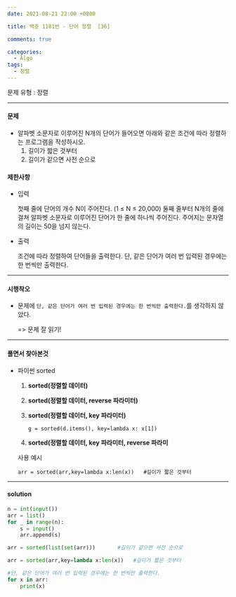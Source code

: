 ```yaml
---
date: 2021-08-21 22:00 +0800

title: 백준 1181번 - 단어 정렬  [36]

comments: true

categories:
  - Algo
tags:
  - 정렬
---
```


문제 유형 : 정렬

---

#### 문제

- 알파벳 소문자로 이루어진 N개의 단어가 들어오면 아래와 같은 조건에 따라 정렬하는 프로그램을 작성하시오.
  1. 길이가 짧은 것부터
  2. 길이가 같으면 사전 순으로

#### 제한사항

- 입력

  첫째 줄에 단어의 개수 N이 주어진다. (1 ≤ N ≤ 20,000) 둘째 줄부터 N개의 줄에 걸쳐 알파벳 소문자로 이루어진 단어가 한 줄에 하나씩 주어진다. 주어지는 문자열의 길이는 50을 넘지 않는다.

- 출력

  조건에 따라 정렬하여 단어들을 출력한다. 단, 같은 단어가 여러 번 입력된 경우에는 한 번씩만 출력한다.

---

#### 시행착오

- 문제에 `단, 같은 단어가 여러 번 입력된 경우에는 한 번씩만 출력한다.`를 생각하지 않았다.

  => 문제 잘 읽기!

---

#### 풀면서 찾아본것

- 파이썬 sorted

  1. **sorted(정렬할 데이터)**

  2. **sorted(정렬할 데이터, reverse 파라미터)**

  3. **sorted(정렬할 데이터, key 파라미터)**

     `g = sorted(d.items(), key=lambda x: x[1])`

  4. **sorted(정렬할 데이터, key 파라미터, reverse 파라미**

  사용 예시

  ```
  arr = sorted(arr,key=lambda x:len(x))   #길이가 짧은 것부터
  ```

---

#### solution

```python
n = int(input())
arr = list()
for _ in range(n):
    s = input()
    arr.append(s)

arr = sorted(list(set(arr)))       #길이가 같으면 사전 순으로

arr = sorted(arr,key=lambda x:len(x))   #길이가 짧은 것부터

#단, 같은 단어가 여러 번 입력된 경우에는 한 번씩만 출력한다.
for x in arr:
    print(x)
```
